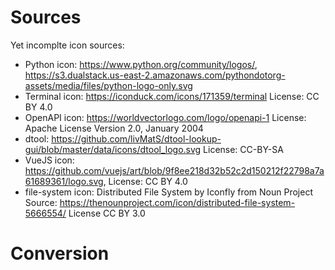 # Sources

Yet incomplte icon sources:

- Python icon: https://www.python.org/community/logos/, https://s3.dualstack.us-east-2.amazonaws.com/pythondotorg-assets/media/files/python-logo-only.svg
- Terminal icon: https://iconduck.com/icons/171359/terminal
  License: CC BY 4.0
- OpenAPI icon: https://worldvectorlogo.com/logo/openapi-1
  License: Apache License Version 2.0, January 2004
- dtool: https://github.com/livMatS/dtool-lookup-gui/blob/master/data/icons/dtool_logo.svg
  License: CC-BY-SA
- VueJS icon: https://github.com/vuejs/art/blob/9f8ee218d32b52c2d150212f22798a7a61689361/logo.svg,
  License: CC BY 4.0
- file-system icon: Distributed File System by Iconfly from Noun Project
  Source: https://thenounproject.com/icon/distributed-file-system-5666554/
  License CC BY 3.0

# Conversion
